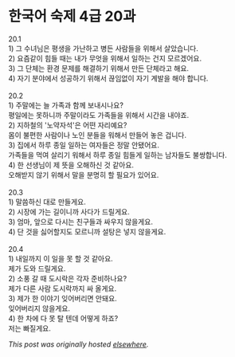 # 한국어 숙제 4급 20과

<div>
<div>20.1</div>
<div>1) 그 수녀님은 평생을 가난하고 병든 사람들을 위해서 살았습니다.</div>
<div>2) 요즘같이 힘들 때는 내가 무엇을 위해서 일하는 건지 모르겠어요.</div>
<div>3) 그 단체는 환경 문제를 해결하기 위해서 만든 단체라고 해요.</div>
<div>4) 자기 분야에서 성공하기 위해서 끊임없이 자기 계발을 해야 합니다.</div>
<div> </div>
<br><div>20.2</div>
<div>1) 주말에는 늘 가족과 함께 보내시나요?</div>
<div>평일에는 못하니까 주말이라도 가족들을 위해서 시간을 내야죠.</div>
<div>2) 지하철의 '노약자석'은 어떤 자리예요?</div>
<div>몸이 불편한 사람이나 노인 분들을 워해서 만들어 놓은 겁니다.</div>
<div>3) 집에서 하루 종일 일하는 여자들은 정말 안됐어요.</div>
<div>가족들을 먹여 살리기 워해서 하루 종일 힘들게 일하는 남자들도 불쌍합니다.</div>
<div>4) 한 선생님이 제 뜻을 오해하신 것 같아요.</div>
<div>오해받지 않기 위해서 말을 분명히 할 필요가 있어요.</div>
<div> </div>
<br><div>20.3</div>
<div>1) 말씀하신 대로 만들게요.</div>
<div>2) 시장에 가는 길이니까 사다가 드릴게요.</div>
<div>3) 엄마, 앞으로 다시는 친구들과 싸우지 않을게요.</div>
<div>4) 단 것을 싫어할지도 모르니까 설탕은 넣지 않을게요.</div>
<div> </div>
<br><div>20.4</div>
<div>1) 내일까지 이 일을 못 할 것 같아요.</div>
<div>제가 도와 드릴게요.</div>
<div>2) 소풍 갈 때 도시락은 각자 준비하나요?</div>
<div>제가 다른 사람 도시락까지 싸 올게요.</div>
<div>3) 제가 한 이야기 잊어버리면 안돼요.</div>
<div>잊어버리지 않을게요.</div>
<div>4) 한 차에 다 못 탈 텐데 어떻게 하죠?</div>
<div>저는 빠질게요.</div>
</div>


*This post was originally hosted [elsewhere](http://planspace.blogspot.com/2009/07/4-20.html).*
